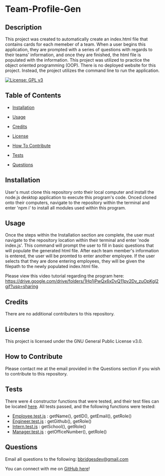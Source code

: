 # Team-Profile-Gen

## Description

This project was created to automatically create an index.html file that contains cards for each memeber of a team. When a user begins this application, they are prompted with a series of questions with regards to their teams' information, and once they are finished, the html file is populated with the information. This project was utilized to practice the object oriented programming (OOP). There is no deployed website for this project. Instead, the project utilizes the command line to run the application.

[![License: GPL v3](https://img.shields.io/badge/License-GPLv3-blue.svg)](https://www.gnu.org/licenses/gpl-3.0)

## Table of Contents

- [Installation](#installation)

- [Usage](#usage)

- [Credits](#credits)

- [License](#license)

- [How To Contribute](#how-to-contribute)

- [Tests](#tests)

- [Questions](#questions)

## Installation

User's must clone this repository onto their local computer and install the node.js desktop application to execute this program's code. Onced cloned onto their computers, navigate to the repository within the terminal and enter 'npm i' to install all modules used within this program.

## Usage

Once the steps within the Installation section are complete, the user must navigate to the repository location within their terminal and enter 'node index.js'. This command will prompt the user to fill in basic questions that will populate the generated html file. After each team member's information is entered, the user will be promted to enter another employee. If the user selects that they are done entering employees, they will be given the filepath to the newly populated index.html file.

Please view this video tutorial regarding the program here: https://drive.google.com/drive/folders/1Hp1jPwQx6xDvQ11pv2Dv_zuOpKgl2gjf?usp=sharing

## Credits

There are no additional contributers to this repository.

## License

This project is licensed under the GNU General Public License v3.0.

## How to Contribute

Please contact me at the email provided in the Questions section if you wish to contribute to this repository.

## Tests

There were 4 constructor functions that were tested, and their test files can be located [here](./tests/). All tests passed, and the following functions were tested:

- [Employee.test.js](./tests/Employee.test.js) : getName(), getID(), getEmail(), getRole()
- [Engineer.test.js](./tests/Engineer.test.js) : getGithub(), getRole()
- [Intern.test.js](./tests/Intern.test.js) : getSchool(), getRole()
- [Manager.test.js](./tests/Manager.test.js) : getOfficeNumber(), getRole()

## Questions

Email all questions to the following: bbridgesdev@gmail.com

You can connect with me on [GitHub here](https://github.com/bcbridges)!
